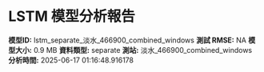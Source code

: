 # LSTM 模型分析報告
**模型ID:** lstm_separate_淡水_466900_combined_windows
**測試 RMSE:** NA
**模型大小:** 0.9 MB
**資料類型:** separate
**測站:** 淡水_466900_combined_windows
**分析時間:** 2025-06-17 01:16:48.916178
